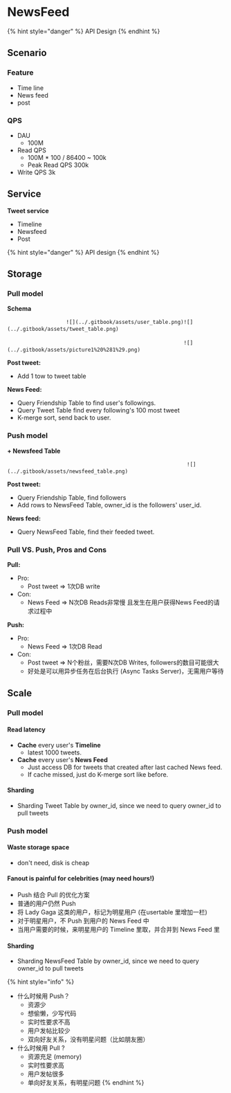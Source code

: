 # NewsFeed

{% hint style="danger" %}
API Design
{% endhint %}

## Scenario

### Feature

* Time line
* News feed
* post 

### QPS

* DAU
  * 100M
* Read QPS 
  * 100M \* 100 / 86400 ~ 100k
  * Peak Read QPS 300k
* Write QPS 3k

## Service

**Tweet service**

* Timeline
* Newsfeed
* Post

{% hint style="danger" %}
API design
{% endhint %}

## Storage

### Pull model

**Schema**

                       ![](../.gitbook/assets/user_table.png)![](../.gitbook/assets/tweet_table.png)            

                                                             ![](../.gitbook/assets/picture1%20%281%29.png)

**Post tweet:**

* Add 1 tow to tweet table

**News Feed:**

* Query Friendship Table to find user's followings.
* Query Tweet Table find every following's 100 most tweet
* K-merge sort, send back to user.

### Push model

**+  Newsfeed Table**

                                                              ![](../.gitbook/assets/newsfeed_table.png) 

**Post tweet:**

* Query Friendship Table, find followers
* Add rows to NewsFeed Table, owner\_id is the followers' user\_id.

**News feed:**

* Query NewsFeed Table, find their feeded tweet.



### Pull VS. Push, Pros and Cons

**Pull:** 

* Pro: 
  * Post tweet  =&gt; 1次DB write
* Con: 
  * News Feed =&gt; N次DB Reads非常慢 且发生在用户获得News Feed的请求过程中

**Push:** 

* Pro: 
  * News Feed =&gt; 1次DB Read
* Con: 
  * Post tweet  =&gt; N个粉丝，需要N次DB Writes, followers的数目可能很大
  * 好处是可以用异步任务在后台执行 \(Async Tasks Server\)，无需用户等待

## Scale

### Pull model 

#### Read latency

* **Cache** every user's **Timeline**
  * latest 1000 tweets.
* **Cache** every user's **News Feed**
  * Just access DB for tweets that created after last cached News feed.
  * If cache missed, just do K-merge sort like before.

#### Sharding

* Sharding Tweet Table by owner\_id, since we need to query owner\_id to pull tweets

### Push model

#### Waste storage space 

* don't need, disk is cheap

#### Fanout is painful for celebrities \(may need hours!\)

* Push 结合 Pull 的优化方案
* 普通的用户仍然 Push 
* 将 Lady Gaga 这类的用户，标记为明星用户 \(在usertable 里增加一栏\)
* 对于明星用户，不 Push 到用户的 News Feed 中 
* 当用户需要的时候，来明星用户的 Timeline 里取，并合并到 News Feed 里

#### Sharding

* Sharding NewsFeed Table by owner\_id, since we need to query owner\_id to pull tweets



{% hint style="info" %}
* 什么时候用 Push？
  * 资源少 
  * 想偷懒，少写代码 
  * 实时性要求不高 
  * 用户发帖比较少 
  * 双向好友关系，没有明星问题（比如朋友圈）
* 什么时候用 Pull ?
  * 资源充足 \(memory\)
  * 实时性要求高 
  * 用户发帖很多 
  * 单向好友关系，有明星问题
{% endhint %}



